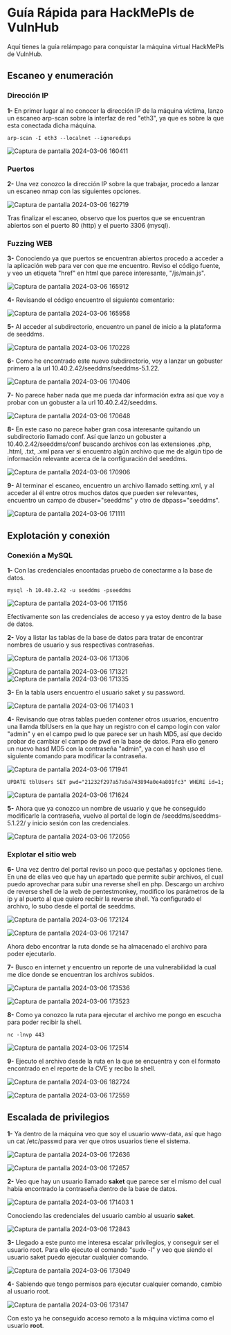 # Guía Rápida para HackMePls de VulnHub
Aquí tienes la guía relámpago para conquistar la máquina virtual HackMePls de VulnHub.


## Escaneo y enumeración

### Dirección IP

**1-** En primer lugar al no conocer la dirección IP de la máquina víctima, lanzo un escaneo arp-scan sobre la interfaz de red "eth3", ya que es sobre la que esta conectada dicha máquina.

```
arp-scan -I eth3 --localnet --ignoredups
```

![Captura de pantalla 2024-03-06 160411](https://github.com/CBonastre/hacking_labs/assets/151465796/08ae2de8-0868-4dbd-9788-7ba012553075)


### Puertos

**2-** Una vez conozco la dirección IP sobre la que trabajar, procedo a lanzar un escaneo nmap con las siguientes opciones.

![Captura de pantalla 2024-03-06 162719](https://github.com/CBonastre/hacking_labs/assets/151465796/ff26abdc-70f7-4141-afb9-9947f8b6d629)


Tras finalizar el escaneo, observo que los puertos que se encuentran abiertos son el puerto 80 (http) y el puerto 3306 (mysql).

### Fuzzing WEB

**3-** Conociendo ya que puertos se encuentran abiertos procedo a acceder a la aplicación web para ver con que me encuentro. Reviso el código fuente, y veo un etiqueta "href" en html que parece interesante, "/js/main.js".

![Captura de pantalla 2024-03-06 165912](https://github.com/CBonastre/hacking_labs/assets/151465796/6a8821fa-be4b-48af-8e8e-b2f90c66491c)

**4-** Revisando el código encuentro el siguiente comentario:

![Captura de pantalla 2024-03-06 165958](https://github.com/CBonastre/hacking_labs/assets/151465796/f9fce7ad-f729-420a-9a35-92fc607f63c0)

**5-** Al acceder al subdirectorio, encuentro un panel de inicio a la plataforma de seeddms.

![Captura de pantalla 2024-03-06 170228](https://github.com/CBonastre/hacking_labs/assets/151465796/ef920372-efbf-4e15-b1b8-64ce4bf70688)

**6-** Como he encontrado este nuevo subdirectorio, voy a lanzar un gobuster primero a la url 10.40.2.42/seeddms/seeddms-5.1.22.

![Captura de pantalla 2024-03-06 170406](https://github.com/CBonastre/hacking_labs/assets/151465796/3f3419b2-78fe-4e94-8dde-101708cc222b)

**7-** No parece haber nada que me pueda dar información extra así que voy a probar con un gobuster a la url 10.40.2.42/seeddms.

![Captura de pantalla 2024-03-06 170648](https://github.com/CBonastre/hacking_labs/assets/151465796/c16ad2b0-ee13-4fad-8564-673ea55b8ee3)

**8-** En este caso no parece haber gran cosa interesante quitando un subdirectorio llamado conf.
Así que lanzo un gobuster a 10.40.2.42/seeddms/conf buscando archivos con las extensiones .php, .html, .txt, .xml para ver si encuentro algún archivo que me de algún tipo de información relevante acerca de la configuración del seeddms.

![Captura de pantalla 2024-03-06 170906](https://github.com/CBonastre/hacking_labs/assets/151465796/dcf3abfb-5d10-47ea-be36-3c8b0b96d71d)

**9-** Al terminar el escaneo, encuentro un archivo llamado setting.xml, y al acceder al él entre otros muchos datos que pueden ser relevantes, encuentro un campo de dbuser="seeddms" y otro de dbpass="seeddms".

![Captura de pantalla 2024-03-06 171111](https://github.com/CBonastre/hacking_labs/assets/151465796/542673a3-f157-4436-8451-ad4872bfa652)

## Explotación y conexión

### Conexión a MySQL

**1-** Con las credenciales encontadas pruebo de conectarme a la base de datos.

```
mysql -h 10.40.2.42 -u seeddms -pseeddms
```

![Captura de pantalla 2024-03-06 171156](https://github.com/CBonastre/hacking_labs/assets/151465796/2d6b78e6-5a93-41c9-9213-d7095e59b1e6)

Efectivamente son las credenciales de acceso y ya estoy dentro de la base de datos. 

**2-** Voy a listar las tablas de la base de datos para tratar de encontrar nombres de usuario y sus respectivas contraseñas.

![Captura de pantalla 2024-03-06 171306](https://github.com/CBonastre/hacking_labs/assets/151465796/7e142d82-9dcc-4c17-a655-518003cb7990)

![Captura de pantalla 2024-03-06 171321](https://github.com/CBonastre/hacking_labs/assets/151465796/963c77cf-a8b8-4a0b-b6ff-5ab54123e500)
![Captura de pantalla 2024-03-06 171335](https://github.com/CBonastre/hacking_labs/assets/151465796/292f809a-68fc-4b47-a0cc-c523fdf16ba3)


**3-** En la tabla users encuentro el usuario saket y su password.

![Captura de pantalla 2024-03-06 171403 1](https://github.com/CBonastre/hacking_labs/assets/151465796/23ceccee-6c14-4ee4-bf3b-141bc123ba8b)


**4-** Revisando que otras tablas pueden contener otros usuarios, encuentro una llamda tblUsers en la que hay un registro con el campo login con valor "admin" y en el campo pwd lo que parece ser un hash MD5, así que decido probar de cambiar el campo de pwd en la base de datos.
Para ello genero un nuevo hasd MD5 con la contraseña "admin", ya con el hash uso el siguiente comando para modificar la contraseña.

![Captura de pantalla 2024-03-06 171941](https://github.com/CBonastre/hacking_labs/assets/151465796/51bd1f53-59bc-43c1-b4f5-f8bb460e1564)



```
UPDATE tblUsers SET pwd="21232f297a57a5a743894a0e4a801fc3" WHERE id=1;
```



![Captura de pantalla 2024-03-06 171624](https://github.com/CBonastre/hacking_labs/assets/151465796/92ce28fd-7fa5-45ac-8525-46ba9f9073cc)


**5-** Ahora que ya conozco un nombre de usuario y que he conseguido modificarle la contraseña, vuelvo al portal de login de /seeddms/seeddms-5.1.22/ y inicio sesión con las credenciales.

![Captura de pantalla 2024-03-06 172056](https://github.com/CBonastre/hacking_labs/assets/151465796/fb004226-83f7-4d09-96ae-a6dbb4dd1f23)


### Explotar el sitio web


**6-** Una vez dentro del portal reviso un poco que pestañas y opciones tiene. En una de ellas veo que hay un apartado que permite subir archivos, el cual puedo aprovechar para subir una reverse shell en php. Descargo un archivo de reverse shell de la web de pentestmonkey, modifico los parámetros de la ip y al puerto al que quiero recibir la reverse shell. 
Ya configurado el archivo, lo subo desde el portal de seeddms. 

![Captura de pantalla 2024-03-06 172124](https://github.com/CBonastre/hacking_labs/assets/151465796/64887386-69ec-4ad5-8ac6-00c047898a06)

![Captura de pantalla 2024-03-06 172147](https://github.com/CBonastre/hacking_labs/assets/151465796/d892cb91-8b3d-49cf-8d5a-6a72867ab95e)


Ahora debo encontrar la ruta donde se ha almacenado el archivo para poder ejecutarlo.

**7-** Busco en internet y encuentro un reporte de una vulnerabilidad la cual me dice donde se encuentran los archivos subidos.

![Captura de pantalla 2024-03-06 173536](https://github.com/CBonastre/hacking_labs/assets/151465796/b4cb4a84-7db9-4fb4-b20d-e81b07248706)

![Captura de pantalla 2024-03-06 173523](https://github.com/CBonastre/hacking_labs/assets/151465796/e0b83505-ca33-44bc-a458-be0bc8dfcab8)


**8-** Como ya conozco la ruta para ejecutar el archivo me pongo en escucha para poder recibir la shell.

```
nc -lnvp 443
```

![Captura de pantalla 2024-03-06 172514](https://github.com/CBonastre/hacking_labs/assets/151465796/a820e090-fb2e-4e0a-b195-835a75b492d1)


**9-** Ejecuto el archivo desde la ruta en la que se encuentra y con el formato encontrado en el reporte de la CVE y recibo la shell.

![Captura de pantalla 2024-03-06 182724](https://github.com/CBonastre/hacking_labs/assets/151465796/8662540c-bcf0-4a64-a566-82d14f8668a9)

![Captura de pantalla 2024-03-06 172559](https://github.com/CBonastre/hacking_labs/assets/151465796/469a0dcc-1cb5-447e-8b9c-911e40136fd9)


## Escalada de privilegios

**1-** Ya dentro de la máquina veo que soy el usuario www-data, así que hago un cat /etc/passwd para ver que otros usuarios tiene el sistema.

![Captura de pantalla 2024-03-06 172636](https://github.com/CBonastre/hacking_labs/assets/151465796/882833ff-b461-4ce2-ba28-baca79bfcc5b)

![Captura de pantalla 2024-03-06 172657](https://github.com/CBonastre/hacking_labs/assets/151465796/507fba91-a37b-4eef-a6b3-67553b3cd2bc)


**2-** Veo que hay un usuario llamado **saket** que parece ser el mismo del cual había encontrado la contraseña dentro de la base de datos.

![Captura de pantalla 2024-03-06 171403 1](https://github.com/CBonastre/hacking_labs/assets/151465796/2bc273c3-3c1d-4b11-b512-4514e8de6608)

Conociendo las credenciales del usuario cambio al usuario **saket**.

![Captura de pantalla 2024-03-06 172843](https://github.com/CBonastre/hacking_labs/assets/151465796/7975cc1e-fe7f-4a92-80fb-75af44b41c43)


**3-** Llegado a este punto me interesa escalar privilegios, y conseguir ser el usuario root. Para ello ejecuto el comando "sudo -l" y veo que siendo el usuario saket puedo ejecutar cualquier comando.

![Captura de pantalla 2024-03-06 173049](https://github.com/CBonastre/hacking_labs/assets/151465796/d8835523-9d52-4bf7-966b-4b2787e67b48)


**4-** Sabiendo que tengo permisos para ejecutar cualquier comando, cambio al usuario root.

![Captura de pantalla 2024-03-06 173147](https://github.com/CBonastre/hacking_labs/assets/151465796/0eacb349-8175-432f-9523-24138b631755)

Con esto ya he conseguido acceso remoto a la máquina víctima como el usuario **root**.
